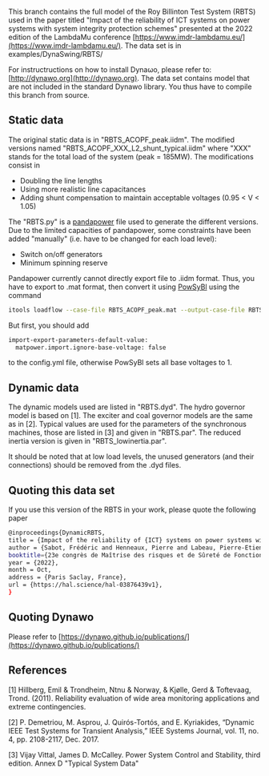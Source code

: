 <!--
    Copyright (c) 2015-2019, RTE (http://www.rte-france.com)
    See AUTHORS.txt
    All rights reserved.
    This Source Code Form is subject to the terms of the Mozilla Public
    License, v. 2.0. If a copy of the MPL was not distributed with this
    file, you can obtain one at http://mozilla.org/MPL/2.0/.
    SPDX-License-Identifier: MPL-2.0

    This file is part of Dynawo, an hybrid C++/Modelica open source time domain
    simulation tool for power systems.
-->
This branch contains the full model of the Roy Billinton Test System (RBTS) used in the paper titled "Impact of the reliability of ICT systems on power systems with system integrity protection schemes" presented at the 2022 edition of the LambdaMu conference [https://www.imdr-lambdamu.eu/](https://www.imdr-lambdamu.eu/). The data set is in examples/DynaSwing/RBTS/

For instructructions on how to install Dyna&omega;o, please refer to: [http://dynawo.org](http://dynawo.org). The data set contains model that are not included in the standard Dynawo library. You thus have to compile this branch from source.

## Static data

The original static data is in "RBTS_ACOPF_peak.iidm". The modified versions named "RBTS_ACOPF_XXX_L2_shunt_typical.iidm" where "XXX" stands for the total load of the system (peak = 185MW). The modifications consist in

- Doubling the line lengths
- Using more realistic line capacitances
- Adding shunt compensation to maintain acceptable voltages (0.95 < V < 1.05)

The "RBTS.py" is a [pandapower](http://www.pandapower.org/) file used to generate the different versions. Due to the limited capacities of pandapower, some constraints have been added "manually" (i.e. have to be changed for each load level):

- Switch on/off generators
- Minimum spinning reserve

Pandapower currently cannot directly export file to .iidm format. Thus, you have to export to .mat format, then convert it using [PowSyBl](https://www.powsybl.org/) using the command

``` bash
itools loadflow --case-file RBTS_ACOPF_peak.mat --output-case-file RBTS_ACOPF_peak.xiidm --output-case-format XIIDM
```

But first, you should add

``` bash
import-export-parameters-default-value:
  matpower.import.ignore-base-voltage: false
```

to the config.yml file, otherwise PowSyBl sets all base voltages to 1.

## Dynamic data

The dynamic models used are listed in "RBTS.dyd". The hydro governor model is based on [1]. The exciter and coal governor models are the same as in [2]. Typical values are used for the parameters of the synchronous machines, those are listed in [3] and given in "RBTS.par". The reduced inertia version is given in "RBTS_lowinertia.par".

It should be noted that at low load levels, the unused generators (and their connections) should be removed from the .dyd files.

## Quoting this data set

If you use this version of the RBTS in your work, please quote the following paper

``` bash
@inproceedings{DynamicRBTS,
title = {Impact of the reliability of {ICT} systems on power systems with system integrity protection schemes},
author = {Sabot, Frédéric and Henneaux, Pierre and Labeau, Pierre-Etienne and Dricot, Jean-Michel},
booktitle={23e congrès de Maîtrise des risques et de Sûreté de Fonctionnement (Lambda Mu 23)},
year = {2022},
month = Oct,
address = {Paris Saclay, France},
url = {https://hal.science/hal-03876439v1},
}
```

## Quoting Dynawo

Please refer to [https://dynawo.github.io/publications/](https://dynawo.github.io/publications/)

## References

[1] Hillberg, Emil & Trondheim, Ntnu & Norway, & Kjølle, Gerd & Toftevaag, Trond. (2011). Reliability evaluation of wide area monitoring applications and extreme contingencies.

[2] P. Demetriou, M. Asprou, J. Quirós-Tortós, and E. Kyriakides, “Dynamic IEEE Test Systems for Transient Analysis,” IEEE Systems Journal, vol. 11, no. 4, pp. 2108-2117, Dec. 2017.

[3] Vijay Vittal, James D. McCalley. Power System Control and Stability, third edition. Annex D "Typical System Data"
